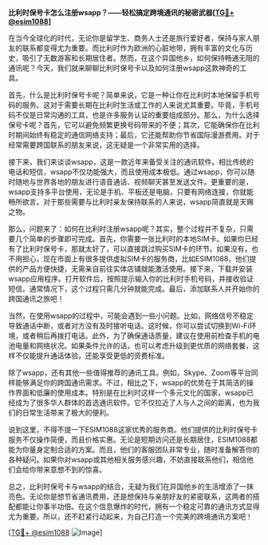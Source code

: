 **比利时保号卡怎么注册wsapp？——轻松搞定跨境通讯的秘密武器[[TG💪+ @esim1088](https://t.me/s/esim1088)]**

在当今全球化的时代，无论你是留学生、商务人士还是旅行爱好者，保持与家人朋友的联系都变得尤为重要。而比利时作为欧洲的心脏地带，拥有丰富的文化与历史，吸引了无数游客和长期居住者。然而，在这个异国他乡，如何保持畅通无阻的通讯呢？今天，我们就来聊聊比利时保号卡以及如何注册wsapp这款神奇的工具。

首先，什么是比利时保号卡呢？简单来说，它是一种让你在比利时本地保留手机号码的服务。这对于需要长期在比利时生活或工作的人来说尤其重要。毕竟，手机号码不仅是日常沟通的工具，也是许多服务认证的重要组成部分。那么，为什么选择保号卡呢？首先，它可以避免频繁更换号码带来的不便；其次，它能确保你在比利时期间始终有稳定的通信网络支持；最后，它还能帮助你节省国际漫游费用。对于经常需要跨国联系的朋友来说，这无疑是一个非常实用的选择。

接下来，我们来谈谈wsapp，这是一款近年来备受关注的通讯软件。相比传统的电话和短信，wsapp不仅功能强大，而且使用成本极低。通过wsapp，你可以随时随地与世界各地的朋友进行语音通话、视频聊天甚至发送文件。更重要的是，wsapp支持多平台使用，无论是手机、平板还是电脑，只要有网络连接，你就能畅所欲言。对于那些需要与比利时亲友保持联系的人来说，wsapp简直就是天赐之物。

那么，问题来了：如何在比利时注册wsapp呢？其实，整个过程并不复杂，只需要几个简单的步骤即可完成。首先，你需要一张比利时的本地SIM卡。如果你已经有了比利时保号卡，那就太好了，可以直接跳过购买SIM卡的环节。如果没有，也不用担心，现在市面上有很多提供虚拟SIM卡的服务商，比如ESIM1088，他们提供的产品方便快捷，无需亲自前往实体店铺就能激活使用。接下来，下载并安装wsapp应用程序。打开软件后，按照提示输入你的比利时手机号码，并接收验证短信。通常情况下，这个过程只需几分钟就能完成。最后，添加联系人并开始你的跨国通讯之旅吧！

当然，在使用wsapp的过程中，可能会遇到一些小问题。比如，网络信号不稳定导致通话中断，或者对方没有及时接听电话。这时候，你可以尝试切换到Wi-Fi环境，或者稍后再拨打电话。此外，为了确保通话质量，建议在使用前检查手机的电池电量和网络状况。如果条件允许的话，也可以考虑升级到更优质的网络套餐，这样不仅能提升通话体验，还能享受更低的资费标准。

除了wsapp，还有其他一些值得推荐的通讯工具。例如，Skype、Zoom等平台同样能够满足你的跨国通讯需求。不过，相比之下，wsapp的优势在于其简洁的操作界面和低廉的使用成本。特别是在比利时这样一个多元文化的国家，wsapp已经成为了很多华人群体的首选通讯软件。它不仅拉近了人与人之间的距离，也为我们的日常生活带来了极大的便利。

说到这里，不得不提一下ESIM1088这家优秀的服务商。他们提供的比利时保号卡服务不仅操作简便，而且价格实惠。无论是短期访问还是长期居住，ESIM1088都能为你量身定制合适的方案。而且，他们的客服团队非常专业，随时准备解答你的各种疑问。如果你对wsapp或其他相关服务感兴趣，不妨直接联系他们，相信他们会给你带来意想不到的惊喜。

总之，比利时保号卡与wsapp的结合，无疑为我们在异国他乡的生活增添了一抹亮色。无论你是想节省通讯费用，还是想保持与亲朋好友的紧密联系，这两者的搭配都能让你事半功倍。在这个信息爆炸的时代，拥有一个稳定可靠的通讯方式显得尤为重要。所以，还不赶紧行动起来，为自己打造一个完美的跨境通讯方案吧！

[[TG💪+ @esim1088](https://t.me/s/esim1088) ![Image](https://i.postimg.cc/4NQfJmqS/Snipaste-2025-05-13-00-14-12.png)]